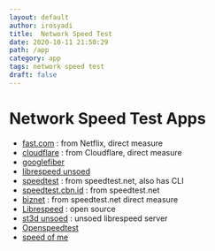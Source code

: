 ```yaml
---
layout: default
author: irosyadi
title:  Network Speed Test
date: 2020-10-11 21:50:29
path: /app
category: app
tags: network speed test
draft: false
---
```


# Network Speed Test Apps
- [fast.com](https://fast.com/) : from Netflix, direct measure
- [cloudflare](https://speed.cloudflare.com/) : from Cloudflare, direct measure
- [googlefiber](https://speed.googlefiber.net/)
- [librespeed unsoed](https://st3d.unsoed.ac.id/)
- [speedtest](https://www.speedtest.net/) : from speedtest.net, also has CLI
- [speedtest.cbn.id](https://speedtest.cbn.id/) : from speedtest.net
- [biznet](https://speedtest.biznetnetworks.com/) : from speedtest.net direct measure
- [Librespeed](https://librespeed.org/) : open source
- [st3d unsoed](https://st3d.unsoed.ac.id/) : unsoed librespeed server
- [Openspeedtest](https://openspeedtest.com/)
- [speed of me](https://speedof.me/)
